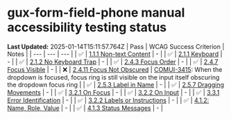 # gux-form-field-phone manual accessibility testing status

**Last Updated:** 2025-01-14T15:11:57.764Z
| Pass | WCAG Success Criterion | Notes |
| --- | --- | --- |
| ✅ | [1.1.1 Non-text Content](https://www.w3.org/WAI/WCAG22/Understanding/non-text-content.html) | - |
| ✅ | [2.1.1 Keyboard](https://www.w3.org/WAI/WCAG22/Understanding/keyboard.html) | - |
| ✅ | [2.1.2 No Keyboard Trap](https://www.w3.org/WAI/WCAG22/Understanding/no-keyboard-trap.html) | - |
| ✅ | [2.4.3 Focus Order](https://www.w3.org/WAI/WCAG22/Understanding/focus-order.html) | - |
| ✅ | [2.4.7 Focus Visible](https://www.w3.org/WAI/WCAG22/Understanding/focus-visible.html) | - |
| ❌ | [2.4.11 Focus Not Obscured](https://www.w3.org/WAI/WCAG22/Understanding/focus-not-obscured-minimum) | [COMUI-3415](https://inindca.atlassian.net/browse/COMUI-3415): When the dropdown is focused, focus ring is still visible on the input itself obscuring the dropdown focus ring |
| ✅ | [2.5.3 Label in Name](https://www.w3.org/WAI/WCAG22/Understanding/label-in-name.html#dfn-name) | - |
| ✅ | [2.5.7 Dragging Movements](https://www.w3.org/WAI/WCAG22/Understanding/dragging-movements) | - |
| ✅ | [3.2.1 On Focus](https://www.w3.org/WAI/WCAG22/Understanding/on-focus.html) | - |
| ✅ | [3.2.2 On Input](https://www.w3.org/WAI/WCAG22/Understanding/on-input.html) | - |
| ✅ | [3.3.1 Error Identification](https://www.w3.org/WAI/WCAG22/Understanding/error-identification.html) | - |
| ✅ | [3.2.2 Labels or Instructions](https://www.w3.org/WAI/WCAG22/Understanding/labels-or-instructions.html) | - |
| ✅ | [4.1.2: Name, Role, Value](https://www.w3.org/WAI/WCAG22/Understanding/name-role-value.html) | - |
| ✅ | [4.1.3 Status Messages](https://www.w3.org/WAI/WCAG22/Understanding/status-messages.html) | - |
